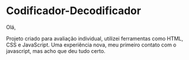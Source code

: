 # Codificador-Decodificador

Olá,

Projeto criado para avaliação individual,
utilizei ferramentas como HTML, CSS e JavaScript.
Uma experiência nova, meu primeiro contato com o javascript, mas 
acho que deu tudo certo.

